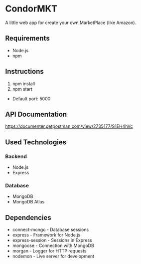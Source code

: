 # CondorMKT
A little web app for create your own MarketPlace (like Amazon).

## Requirements

* Node.js
* npm

## Instructions

1. npm install
2. npm start

* Default port: 5000

## API Documentation

https://documenter.getpostman.com/view/2735177/S1EH4hVc

## Used Technologies

### Backend

* Node.js
* Express

### Database

* MongoDB
* MongoDB Atlas

## Dependencies

* connect-mongo - Database sessions
* express - Framework for Node.js
* express-session - Sessions in Express
* mongoose - Connection with MongoDB
* morgan - Logger for HTTP requests
* nodemon - Live server for development

